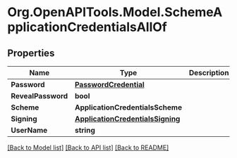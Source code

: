 # Org.OpenAPITools.Model.SchemeApplicationCredentialsAllOf

## Properties

Name | Type | Description | Notes
------------ | ------------- | ------------- | -------------
**Password** | [**PasswordCredential**](PasswordCredential.md) |  | [optional] 
**RevealPassword** | **bool** |  | [optional] 
**Scheme** | **ApplicationCredentialsScheme** |  | [optional] 
**Signing** | [**ApplicationCredentialsSigning**](ApplicationCredentialsSigning.md) |  | [optional] 
**UserName** | **string** |  | [optional] 

[[Back to Model list]](../README.md#documentation-for-models) [[Back to API list]](../README.md#documentation-for-api-endpoints) [[Back to README]](../README.md)

